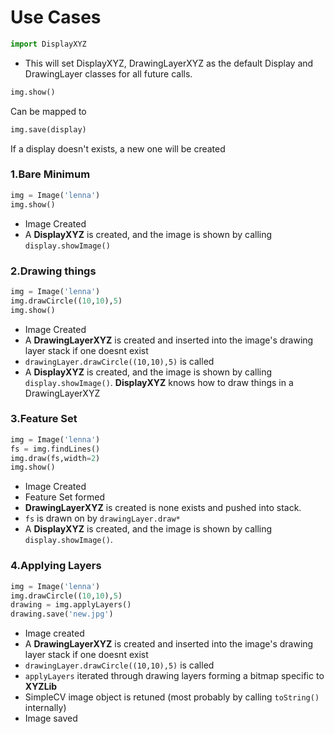 Use Cases
=========
```python
import DisplayXYZ
```
+ This will set DisplayXYZ, DrawingLayerXYZ as the default Display and DrawingLayer classes for all future calls.

```python
img.show()
```
Can be mapped to
```python
img.save(display)
```
If a display doesn't exists, a new one will be created

### 1.Bare Minimum
```python
img = Image('lenna')
img.show()
```
+ Image Created
+ A **DisplayXYZ** is created, and the image is shown by calling `display.showImage()`

### 2.Drawing things
```python
img = Image('lenna')
img.drawCircle((10,10),5)
img.show()
```
+ Image Created
+ A **DrawingLayerXYZ** is created and inserted into the image's drawing layer stack if one doesnt exist
+ `drawingLayer.drawCircle((10,10),5)` is called
+ A **DisplayXYZ** is created, and the image is shown by calling `display.showImage()`. **DisplayXYZ** knows how to draw things in a DrawingLayerXYZ

### 3.Feature Set
```python
img = Image('lenna')
fs = img.findLines()
img.draw(fs,width=2)
img.show()
```
+ Image Created
+ Feature Set formed
+ **DrawingLayerXYZ** is created is none exists and pushed into stack.
+ `fs` is drawn on by `drawingLayer.draw*`
+ A **DisplayXYZ** is created, and the image is shown by calling `display.showImage()`.

### 4.Applying Layers
```python
img = Image('lenna')
img.drawCircle((10,10),5)
drawing = img.applyLayers()
drawing.save('new.jpg')
```
+ Image created 
+ A **DrawingLayerXYZ** is created and inserted into the image's drawing layer stack if one doesnt exist
+ `drawingLayer.drawCircle((10,10),5)` is called
+ `applyLayers` iterated through drawing layers forming a bitmap specific to **XYZLib**
+ SimpleCV image object is retuned (most probably by calling `toString()` internally)
+ Image saved



